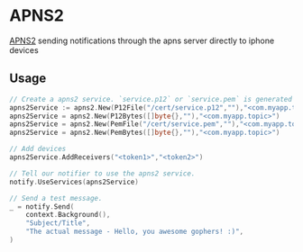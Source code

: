 # APNS2

[APNS2](https://developer.apple.com/documentation/usernotifications/setting_up_a_remote_notification_server/sending_notification_requests_to_apns) sending notifications through the apns server directly to iphone devices

## Usage

```go
// Create a apns2 service. `service.p12` or `service.pem` is generated when you install the application.
apns2Service := apns2.New(P12File("/cert/service.p12",""),"<com.myapp.topic>")
apns2Service = apns2.New(P12Bytes([]byte{},""),"<com.myapp.topic>")
apns2Service = apns2.New(PemFile("/cert/service.pem",""),"<com.myapp.topic>")
apns2Service = apns2.New(PemBytes([]byte{},""),"<com.myapp.topic>")

// Add devices
apns2Service.AddReceivers("<token1>","<token2>")

// Tell our notifier to use the apns2 service.
notify.UseServices(apns2Service)

// Send a test message.
_ = notify.Send(
    context.Background(),
    "Subject/Title",
    "The actual message - Hello, you awesome gophers! :)",
)
```


